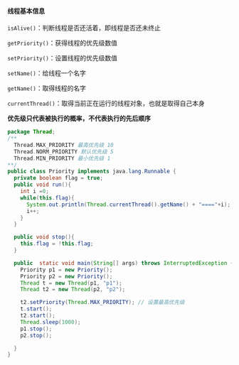 #### 线程基本信息

`isAlive()`：判断线程是否还活着，即线程是否还未终止

`getPriority()`：获得线程的优先级数值

`setPriority()`：设置线程的优先级数值

`setName()`：给线程一个名字

`getName()`：取得线程的名字

`currentThread()`：取得当前正在运行的线程对象，也就是取得自己本身

__优先级只代表被执行的概率，不代表执行的先后顺序__

```java
package Thread;
/**
  Thread.MAX_PRIORITY 最高优先级 10
  Thread.NORM_PRIORITY 默认优先级 5
  Thread.MIN_PRIORITY 最小优先级 1
**/
public class Priority implements java.lang.Runnable {
  private boolean flag = true;
  public void run(){
    int i =0;
    while(this.flag){
      System.out.println(Thread.currentThread().getName() + "===="+i);
      i++;
    }
  }

  public void stop(){
    this.flag = !this.flag;
  }

  public  static void main(String[] args) throws InterruptedException {
    Priority p1 = new Priority();
    Priority p2 = new Priority();
    Thread t = new Thread(p1, "p1");
    Thread t2 = new Thread(p2, "p2");

    t2.setPriority(Thread.MAX_PRIORITY); // 设置最高优先级
    t.start();
    t2.start();
    Thread.sleep(1000);
    p1.stop();
    p2.stop();

  }
}

```

